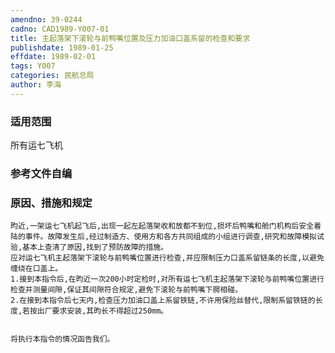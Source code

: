 ```yaml
---
amendno: 39-0244
cadno: CAD1989-Y007-01
title: 主起落架下滚轮与前鸭嘴位置及压力加油口盖系留的检查和要求
publishdate: 1989-01-25
effdate: 1989-02-01
tags: Y007
categories: 民航总局
author: 李海
---
```


### 适用范围 
所有运七飞机

### 参考文件自编

### 原因、措施和规定 
    昀近,一架运七飞机起飞后,出现一起左起落架收和放都不到位,损坏后鸭嘴和舱门机构后安全着陆的事件。故障发生后,经过制造方、使用方和各方共同组成的小组进行调查,研究和故障模拟试验,基本上查清了原因,找到了预防故障的措施。 
    应对运七飞机主起落架下滚轮与前鸭嘴位置进行检查,并应限制压力口盖系留链条的长度,以避免缠绕在口盖上。 
    1.接到本指令后,在昀近一次200小时定检时,对所有运七飞机主起落架下滚轮与前鸭嘴位置进行检查并测量间隙,保证其间隙符合规定,避免下滚轮与前鸭嘴下腭相碰。 
    2.在接到本指令后七天内,检查压力加油口盖上系留铁链,不许用保险丝替代,限制系留铁链的长度,若按出厂要求安装,其昀长不得超过250mm。 

  
    将执行本指令的情况函告我们。
